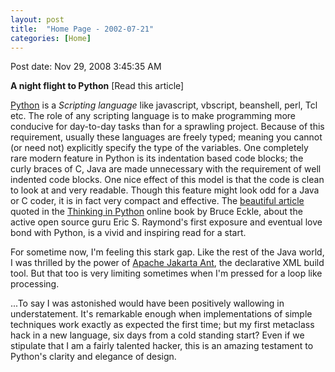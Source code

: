 ```yaml
---
layout: post
title:  "Home Page - 2002-07-21"
categories: [Home]
---
```


Post date: Nov 29, 2008 3:45:35 AM

**A night flight to Python** [Read this article]

[Python](https://www.python.org/) is a *Scripting language* like javascript, vbscript, beanshell, perl, Tcl etc. The role of any scripting language is to make programming more conducive for day-to-day tasks than for a sprawling project. Because of this requirement, usually these languages are freely typed; meaning you cannot (or need not) explicitly specify the type of the variables. One completely rare modern feature in Python is its indentation based code blocks; the curly braces of C, Java are made unnecessary with the requirement of well indented code blocks. One nice effect of this model is that the code is clean to look at and very readable. Though this feature might look odd for a Java or C coder, it is in fact very compact and effective. The [beautiful article](https://www.linuxjournal.com/article.php?sid=3882) quoted in the [Thinking in Python](https://www.mindview.net/Books/TIPython) online book by Bruce Eckle, about the active open source guru Eric S. Raymond's first exposure and eventual love bond with Python, is a vivid and inspiring read for a start.

For sometime now, I'm feeling this stark gap. Like the rest of the Java world, I was thrilled by the power of [Apache Jakarta Ant](https://jakarta.apache.org/ant/index.html), the declarative XML build tool. But that too is very limiting sometimes when I'm pressed for a loop like processing.

...To say I was astonished would have been positively wallowing in understatement. It's remarkable enough when implementations of simple techniques work exactly as expected the first time; but my first metaclass hack in a new language, six days from a cold standing start? Even if we stipulate that I am a fairly talented hacker, this is an amazing testament to Python's clarity and elegance of design.

